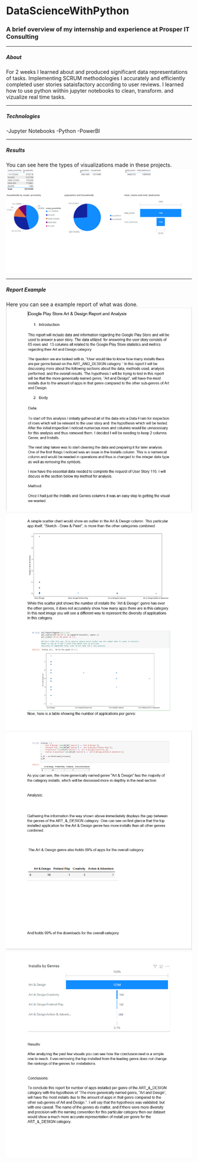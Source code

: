 # DataScienceWithPython
### A brief overview of my internship and experience at Prosper IT Consulting
------------------------------------------
##### About
For 2 weeks I learned about and produced significant data representations of tasks. 
Implementing SCRUM methodologies I accurately and efficiently completed user stories sataisfactory according to user reviews.
I learned how to use python wiithin jupyter notebooks to clean, transform. and vizualize real time tasks. 

----------------------------
##### Technologies
-Jupyter Notebooks
-Python
-PowerBI

----------------------------
##### Results
You can see here the types of visualizations made in these projects.
![A collection of visualizations made](/ParkerO/powerbirep.png "Dashboard")



------------------------------------------
##### Report Example
Here you can see a example report of what was done.
![Report](/ParkerO/rep_1.png "Page 1")
![Report](/ParkerO/rep_2.png "Page 2")
![Report](/ParkerO/rep_3.png "Page 3")
![Report](/ParkerO/rep_4.png "Page 4")
